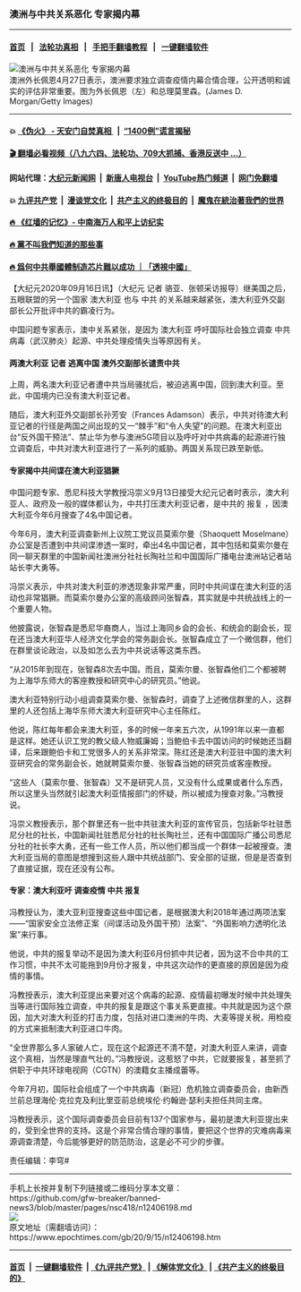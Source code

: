 ### 澳洲与中共关系恶化 专家揭内幕
------------------------

#### [首页](https://github.com/gfw-breaker/banned-news3/blob/master/README.md) &nbsp;&nbsp;|&nbsp;&nbsp; [法轮功真相](https://github.com/begood0513/basic/blob/master/README.md)  &nbsp;&nbsp;|&nbsp;&nbsp; [手把手翻墙教程](https://github.com/gfw-breaker/guides/wiki)  &nbsp;&nbsp;|&nbsp;&nbsp; [一键翻墙软件](https://github.com/gfw-breaker/nogfw/blob/master/README.md)  



<div><img alt="澳洲与中共关系恶化 专家揭内幕" class="attachment-djy_600_400 size-djy_600_400 wp-post-image" src="https://i.epochtimes.com/assets/uploads/2020/04/2019-12-11-17113-Marise-Payne_GettyImages-600x400-1.jpg"/>
<div class="caption">
 澳洲外长佩恩4月27日表示，澳洲要求独立调查疫情内幕合情合理，公开透明和诚实的评估非常重要。图为外长佩恩（左）和总理莫里森。(James D. Morgan/Getty Images)
</div></div><hr/>

#### 💥 [《伪火》 - 天安门自焚真相 ](http://158.247.195.190:10000/videos/blog/weihuo.html)&nbsp; |&nbsp; [“1400例”谎言揭秘  ](http://158.247.195.190:10000/videos/blog/jiexi1400.html)

#### [ 🎬  翻墙必看视频（八九六四、法轮功、709大抓捕、香港反送中 ...）](https://github.com/gfw-breaker/links/blob/master/banned.md)

#### 网站代理：[大纪元新闻网](http://158.247.195.190:10080/gb/) &nbsp;|&nbsp; [新唐人电视台](http://158.247.195.190:8808/gb/)  &nbsp;|&nbsp; [YouTube热门频道](http://158.247.195.190/youtube.html) &nbsp;|&nbsp; [网门免翻墙](http://158.247.195.190:11000/show.aspx?name=ogHome)

#### 💥 [九评共产党](http://158.247.195.190:10000/videos/res/jiuping/)&nbsp; |&nbsp; [漫谈党文化](http://158.247.195.190:10000/videos/res/mtdwh/)&nbsp; |&nbsp; [共产主义的终极目的](http://158.247.195.190:10000/videos/res/zjmd/)&nbsp; |&nbsp; [魔鬼在統治著我們的世界](http://158.247.195.190:10000/videos/res/TheSpecter/)  

#### [ 🔥  《红墙的记忆》- 中南海万人和平上访纪实](http://158.247.195.190:10000/videos/news/../legend/index.html)

#### [ 🔥  黨不叫我們知道的那些事](http://158.247.195.190:10000/videos/news/truth02.html)

#### [ 🔥  爲何中共舉國體制造芯片難以成功 ｜「透視中國」](http://158.247.195.190:10000/videos/news/don03.html)

<div><p>
 【大纪元2020年09月16日讯】（大纪元
 <ok href="https://www.epochtimes.com/gb/tag/%E8%AE%B0%E8%80%85.html">
  记者
 </ok>
 骆亚、张顿采访报导）继美国之后，五眼联盟的另一个国家
 <ok href="https://www.epochtimes.com/gb/tag/%E6%BE%B3%E5%A4%A7%E5%88%A9%E4%BA%9A.html">
  澳大利亚
 </ok>
 也与
 <ok href="https://www.epochtimes.com/gb/tag/%E4%B8%AD%E5%85%B1.html">
  中共
 </ok>
 的关系越来越紧张，澳大利亚外交副部长公开批评中共的霸凌行为。
</p>
<p>
 中国问题专家表示，澳中关系紧张，是因为
 <ok href="https://www.epochtimes.com/gb/tag/%E6%BE%B3%E5%A4%A7%E5%88%A9%E4%BA%9A.html">
  澳大利亚
 </ok>
 呼吁国际社会独立调查
 <ok href="https://www.epochtimes.com/gb/tag/%E4%B8%AD%E5%85%B1.html">
  中共
 </ok>
 病毒（武汉肺炎）起源、中共处理疫情失当等原因有关。
</p>
<h4>
 <strong>
  两澳大利亚
  <ok href="https://www.epochtimes.com/gb/tag/%E8%AE%B0%E8%80%85.html">
   记者
  </ok>
  逃离中国 澳外交副部长谴责中共
 </strong>
</h4>
<p>
 上周，两名澳大利亚记者遭中共当局骚扰后，被迫逃离中国，回到澳大利亚。至此，中国境内已没有澳大利亚记者。
</p>
<p>
 随后，澳大利亚外交副部长孙芳安（Frances Adamson）表示，中共对待澳大利亚记者的行径是两国之间出现的又一“棘手”和“令人失望”的问题。在澳大利亚出台“反外国干预法”、禁止华为参与澳洲5G项目以及呼吁对中共病毒的起源进行独立调查后，中共对澳大利亚进行了一系列的威胁。两国关系现已跌至新低。
</p>
<h4>
 <strong>
  专家揭中共间谍在澳大利亚猖獗
 </strong>
</h4>
<p>
 中国问题专家、悉尼科技大学教授冯崇义9月13日接受大纪元记者时表示，澳大利亚人、政府及一般的媒体都认为，中共打压澳大利亚记者，是中共的
 <ok href="https://www.epochtimes.com/gb/tag/%E6%8A%A5%E5%A4%8D.html">
  报复
 </ok>
 ，因澳大利亚今年6月搜查了4名中国记者。
</p>
<p>
 今年6月，澳大利亚调查新州上议院工党议员莫索尔曼（Shaoquett Moselmane）办公室是否遭到中共间谍渗透一案时，牵出4名中国记者，其中包括和莫索尔曼在同一聊天群里的中国新闻社澳洲分社社长陶社兰和中国国际广播电台澳洲站记者站站长李大勇等。
</p>
<p>
 冯崇义表示，中共对澳大利亚的渗透现象非常严重，同时中共间谍在澳大利亚的活动也非常猖獗。而莫索尔曼办公室的高级顾问张智森，其实就是中共统战线上的一个重要人物。
</p>
<p>
 他披露说，张智森是悉尼华裔商人，当过上海同乡会的会长、和统会的副会长，现在还当澳大利亚华人经济文化学会的常务副会长。张智森成立了一个微信群，他们在群里谈论政治，以及如怎么去为中共说话等这类东西。
</p>
<p>
 “从2015年到现在，张智森8次去中国。而且，莫索尔曼、张智森他们二个都被聘为上海华东师大的客座教授和研究中心的研究员。”他说。
</p>
<p>
 澳大利亚特别行动小组调查莫索尔曼、张智森时，调查了上述微信群里的人，这群里的人还包括上海华东师大澳大利亚研究中心主任陈红。
</p>
<p>
 他说，陈红每年都会来澳大利亚，多的时候一年来五六次，从1991年以来一直都是这样。她还认识工党的教父级人物威廉姆；当鲍伯卡去中国访问的时候她还当翻译，后来跟鲍伯卡和工党很多人的关系非常深。陈红还是澳大利亚驻中国的澳大利亚研究会的常务副会长，她就聘莫索尔曼、张智森当她的研究员或客座教授。
</p>
<p>
 “这些人（莫索尔曼、张智森）又不是研究人员，又没有什么成果或者什么东西，所以这里头当然就引起澳大利亚情报部门的怀疑，所以被成为搜查对象。”冯教授说。
</p>
<p>
 冯崇义教授表示，那个群里还有一批中共驻澳大利亚的宣传官员，包括新华社驻悉尼分社的社长，中国新闻社驻悉尼分社的社长陶社兰，还有中国国际广播公司悉尼分社的社长李大勇，还有一些工作人员，所以他们都当成一个群体一起被搜查。澳大利亚当局的意图是想搜到这些人跟中共统战部门、安全部的证据，但是是否查到了直接证据，现在还没有公布。
</p>
<h4>
 <strong>
  专家：澳大利亚吁
  <ok href="https://www.epochtimes.com/gb/tag/%E8%B0%83%E6%9F%A5%E7%96%AB%E6%83%85.html">
   调查疫情
  </ok>
  中共
  <ok href="https://www.epochtimes.com/gb/tag/%E6%8A%A5%E5%A4%8D.html">
   报复
  </ok>
  <br/>
 </strong>
</h4>
<p>
 冯教授认为，澳大亚利亚搜查这些中国记者，是根据澳大利2018年通过两项法案——“国家安全立法修正案（间谍活动及外国干预）法案”、“外国影响力透明化法案”来行事。
</p>
<p>
 他说，中共的报复举动不是因为澳大利亚6月份抓中共记者，因为这不合中共的工作习惯，中共不太可能拖到9月份才报复，中共这次动作的更直接的原因是因为疫情的事情。
</p>
<p>
 冯教授表示，澳大利亚提出来要对这个病毒的起源、疫情最初曝发时候中共处理失当等进行国际独立调查，中共的报复是跟这个事关系更直接。中共就是因为这个原因，加大对澳大利亚的打击力度，包括对进口澳洲的牛肉、大麦等提关税，用检疫的方式来抵制澳大利亚进口牛肉。
</p>
<p>
 “全世界那么多人家破人亡，现在这个起源还不清不楚，对澳大利亚人来讲，调查这个真相，当然是理直气壮的。”冯教授说，这惹怒了中共，它就要报复，甚至抓了供职于中共环球电视网（CGTN）的澳籍女主播成蕾等。
</p>
<p>
 今年7月初，国际社会组成了一个中共病毒（新冠）危机独立调查委员会，由新西兰前总理海伦‧克拉克及利比里亚前总统埃伦‧约翰逊‧瑟利夫担任共同主席。
</p>
<p>
 冯教授表示，这个国际调查委员会目前有137个国家参与，最初是澳大利亚提出来的，受到全世界的支持。这是个非常合情合理的事情，要把这个世界的灾难病毒来源调查清楚，今后能够更好的防范防治，这是必不可少的步骤。
</p>
<p>
</p>
<p>
 责任编辑：李穹#
</p>
</div>
<hr/>
手机上长按并复制下列链接或二维码分享本文章：<br/>
https://github.com/gfw-breaker/banned-news3/blob/master/pages/nsc418/n12406198.md <br/>
<a href='https://github.com/gfw-breaker/banned-news3/blob/master/pages/nsc418/n12406198.md'><img src='https://github.com/gfw-breaker/banned-news3/blob/master/pages/nsc418/n12406198.md.png'/></a> <br/>
原文地址（需翻墙访问）：https://www.epochtimes.com/gb/20/9/15/n12406198.htm


------------------------
#### [首页](https://github.com/gfw-breaker/banned-news3/blob/master/README.md) &nbsp;|&nbsp; [一键翻墙软件](https://github.com/gfw-breaker/nogfw/blob/master/README.md) &nbsp;| [《九评共产党》](https://github.com/gfw-breaker/9ping.md/blob/master/README.md#九评之一评共产党是什么) | [《解体党文化》](https://github.com/gfw-breaker/jtdwh.md/blob/master/README.md) | [《共产主义的终极目的》](https://github.com/gfw-breaker/gczydzjmd.md/blob/master/README.md)


<img src='http://gfw-breaker.win/banned-news3/pages/nsc418/n12406198.md' width='0px' height='0px'/>